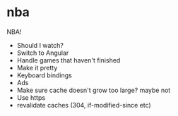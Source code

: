 # nba
NBA!

- Should I watch?
- Switch to Angular
- Handle games that haven't finished
- Make it pretty
- Keyboard bindings
- Ads
- Make sure cache doesn't grow too large? maybe not
- Use https
- revalidate caches (304, if-modified-since etc)
